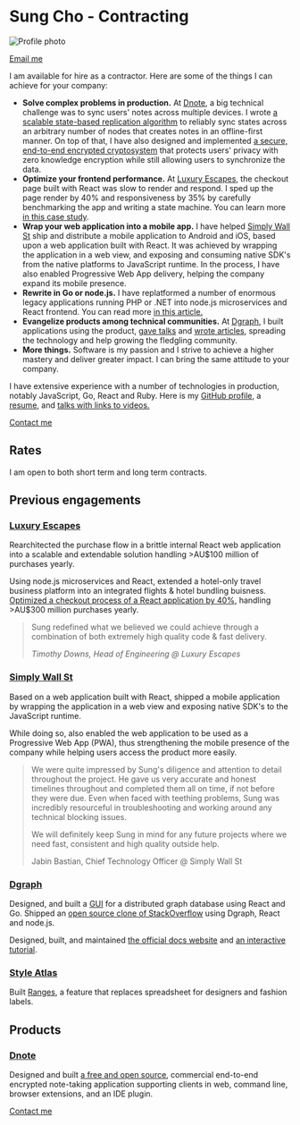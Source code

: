 # Sung Cho - Contracting

<img src="imgs/sung.jpeg" alt="Profile photo" class="profile-picture">

[Email me](mailto:sung@monomax.sh)

I am available for hire as a contractor. Here are some of the things I can achieve for your company:

* **Solve complex problems in production.** At <a href="https://dnote.io" target="_blank">Dnote</a>, a big technical challenge was to sync users' notes across multiple devices. I wrote <a href="https://dnote.io/blog/state-based-sync/" target="_blank">a scalable state-based replication algorithm</a> to reliably sync states across an arbitrary number of nodes that creates notes in an offline-first manner. On top of that, I have also designed and implemented <a href="https://dnote.io/blog/end-to-end-encryption/" target="_blank">a secure, end-to-end encrypted cryptosystem</a> that protects users' privacy with zero knowledge encryption while still allowing users to synchronize the data.
* **Optimize your frontend performance.** At <a href="https://luxuryescapes.com" target="_blank">Luxury Escapes</a>, the checkout page built with React was slow to render and respond. I sped up the page render by 40% and responsiveness by 35% by carefully benchmarking the app and writing a state machine. You can learn more [in this case study](/case-study/luxuryescapes).
* **Wrap your web application into a mobile app.** I have helped <a href="https://simplywall.st">Simply Wall St</a> ship and distribute a mobile application to Android and iOS, based upon a web application built with React. It was achieved by wrapping the application in a web view, and exposing and consuming native SDK's from the native platforms to JavaScript runtime. In the process, I have also enabled Progressive Web App delivery, helping the company expand its mobile presence.
* **Rewrite in Go or node.js.** I have replatformed a number of enormous legacy applications running PHP or .NET into node.js microservices and React frontend. You can read more <a href="https://techblog.luxgroup.com/cutting-your-losses-c895612dd27c">in this article.</a>
* **Evangelize products among technical communities.** At <a href="https://dgraph.io" target="_blank">Dgraph</a>, I built applications using the product, <a href="https://sungwoncho.github.io/presentations/" target="_blank">gave talks</a> and <a href="https://blog.dgraph.io/post/building-graphoverflow/" target="_blank">wrote articles</a>, spreading the technology and help growing the fledgling community.
* **More things.** Software is my passion and I strive to achieve a higher mastery and deliver greater impact. I can bring the same attitude to your company.

I have extensive experience with a number of technologies in production, notably JavaScript, Go, React and Ruby. Here is my <a href="https://github.com/sungwoncho" target="_blank">GitHub profile</a>, a <a href="/resume.pdf">resume</a>, and <a href="https://sungwoncho.github.io/presentations/" target="_blank">talks with links to videos.</a>

[Contact me](mailto:sung@monomax.sh)

## Rates

I am open to both short term and long term contracts.

## Previous engagements

### <a href="https://luxuryescapes.com" target="_blank">Luxury Escapes</a>

Rearchitected the purchase flow in a brittle internal React web application into a scalable and extendable solution handling &gt;AU$100 million of purchases yearly.

Using node.js microservices and React, extended a hotel-only travel business platform into an integrated flights & hotel bundling buisness. [Optimized a checkout process of a React application by 40%](/case-study/luxuryescapes), handling &gt;AU$300 million purchases yearly.

> Sung redefined what we believed we could achieve through a combination of both extremely high quality code & fast delivery.
>
> *Timothy Downs, Head of Engineering @ Luxury Escapes*

### <a href="https://simplywall.st" target="_blank">Simply Wall St</a>

Based on a web application built with React, shipped a mobile application by wrapping the application in a web view and exposing native SDK's to the JavaScript runtime.

While doing so, also enabled the web application to be used as a Progressive Web App (PWA), thus strengthening the mobile presence of the company while helping users access the product more easily.

> We were quite impressed by Sung's diligence and attention to detail throughout the project.  He gave us very accurate and honest timelines throughout and completed them all on time, if not before they were due. Even when faced with teething problems, Sung was incredibly resourceful in troubleshooting and working around any technical blocking issues.
>
> We will definitely keep Sung in mind for any future projects where we need fast, consistent and high quality outside help.
>
> Jabin Bastian, Chief Technology Officer @ Simply Wall St

### <a href="https://dgraph.io" target="_blank">Dgraph</a>

Designed, and built a <a href="https://play.dgraph.io/" target="_blank">GUI</a> for a distributed graph database using React and Go. Shipped an <a href="https://github.com/dgraph-io/graphoverflow" target="_blank">open source clone of StackOverflow</a> using Dgraph, React and node.js.

Designed, built, and maintained <a href="https://docs.dgraph.io/" target="_blank">the official docs website</a> and <a href="https://tour.dgraph.io/" target="_blank">an interactive tutorial</a>.

### <a href="https://www.styleatlas.co">Style Atlas</a>

Built <a href="https://www.styleatlas.co/quadrant" target="_blank">Ranges</a>, a feature that replaces spreadsheet for designers and fashion labels.

## Products

### <a href="https://dnote.io" target="_blank">Dnote</a>

Designed and built <a href="https://github.com/dnote/dnote">a free and open source</a>, commercial end-to-end encrypted note-taking application supporting clients in web, command line, browser extensions, and an IDE plugin.

[Contact me](mailto:sung@monomax.sh)
